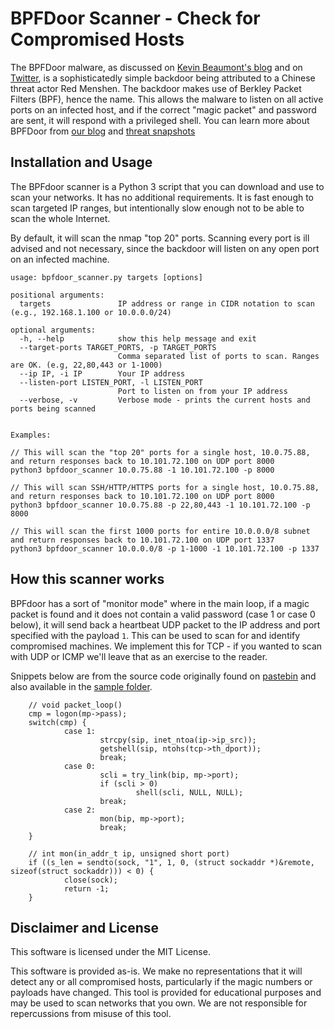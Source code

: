 # BPFDoor Scanner - Check for Compromised Hosts

The BPFDoor malware, as discussed on [Kevin Beaumont's blog](https://doublepulsar.com/bpfdoor-an-active-chinese-global-surveillance-tool-54b078f1a896) and on [Twitter](https://twitter.com/GossiTheDog/status/1522964028284411907), is a sophisticatedly simple backdoor being attributed to a Chinese threat actor Red Menshen. The backdoor makes use of Berkley Packet Filters (BPF), hence the name.  This allows the malware to listen on all active ports on an infected host, and if the correct "magic packet" and password are sent, it will respond with a privileged shell. You can learn more about BPFDoor from [our blog](###) and [threat snapshots](###)

## Installation and Usage

The BPFdoor scanner is a Python 3 script that you can download and use to scan your networks.  It has no additional requirements.  It is fast enough to scan targeted IP ranges, but intentionally slow enough not to be able to scan the whole Internet.

By default, it will scan the nmap "top 20" ports. Scanning every port is ill advised and not necessary, since the backdoor will listen on any open port on an infected machine.

```
usage: bpfdoor_scanner.py targets [options]

positional arguments:
  targets               IP address or range in CIDR notation to scan (e.g., 192.168.1.100 or 10.0.0.0/24)

optional arguments:
  -h, --help            show this help message and exit
  --target-ports TARGET_PORTS, -p TARGET_PORTS
                        Comma separated list of ports to scan. Ranges are OK. (e.g, 22,80,443 or 1-1000)
  --ip IP, -i IP        Your IP address
  --listen-port LISTEN_PORT, -l LISTEN_PORT
                        Port to listen on from your IP address
  --verbose, -v         Verbose mode - prints the current hosts and ports being scanned


Examples:

// This will scan the "top 20" ports for a single host, 10.0.75.88, and return responses back to 10.101.72.100 on UDP port 8000
python3 bpfdoor_scanner 10.0.75.88 -1 10.101.72.100 -p 8000

// This will scan SSH/HTTP/HTTPS ports for a single host, 10.0.75.88, and return responses back to 10.101.72.100 on UDP port 8000
python3 bpfdoor_scanner 10.0.75.88 -p 22,80,443 -1 10.101.72.100 -p 8000

// This will scan the first 1000 ports for entire 10.0.0.0/8 subnet and return responses back to 10.101.72.100 on UDP port 1337
python3 bpfdoor_scanner 10.0.0.0/8 -p 1-1000 -1 10.101.72.100 -p 1337

```

## How this scanner works

BPFdoor has a sort of "monitor mode" where in the main loop, if a magic packet is found and it does not contain a valid password (case 1 or case 0 below), it will send back a heartbeat UDP packet to the IP address and port specified with the payload `1`.  This can be used to scan for and identify compromised machines.  We implement this for TCP - if you wanted to scan with UDP or ICMP we'll leave that as an exercise to the reader.

Snippets below are from the source code originally found on [pastebin](https://pastebin.com/kmmJuuQP) and also available in the [sample folder](sample/bpfdoor.c).

```
    // void packet_loop()
    cmp = logon(mp->pass);
    switch(cmp) {
            case 1:
                    strcpy(sip, inet_ntoa(ip->ip_src));
                    getshell(sip, ntohs(tcp->th_dport));
                    break;
            case 0:
                    scli = try_link(bip, mp->port);
                    if (scli > 0)
                            shell(scli, NULL, NULL);
                    break;
            case 2:
                    mon(bip, mp->port);
                    break;
    }
```

```
    // int mon(in_addr_t ip, unsigned short port)
    if ((s_len = sendto(sock, "1", 1, 0, (struct sockaddr *)&remote, sizeof(struct sockaddr))) < 0) {
            close(sock);
            return -1;
    }
```

## Disclaimer and License

This software is licensed under the MIT License.

This software is provided as-is.  We make no representations that it will detect any or all compromised hosts, particularly if the magic numbers or payloads have changed.  This tool is provided for educational purposes and may be used to scan networks that you own.  We are not responsible for repercussions from misuse of this tool.
